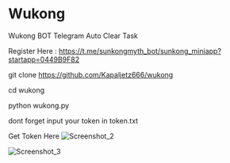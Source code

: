 # Wukong
Wukong BOT Telegram Auto Clear Task

Register Here : https://t.me/sunkongmyth_bot/sunkong_miniapp?startapp=0449B9F82

git clone https://github.com/Kapaljetz666/wukong


cd wukong



python wukong.py 

dont forget input your token in token.txt

Get Token Here ![Screenshot_2](https://github.com/user-attachments/assets/71e5004b-e2b6-4b01-bfb1-f06f9a9be6ed)


![Screenshot_3](https://github.com/user-attachments/assets/6675f9f5-c6a5-4486-8917-617bbbfb484b)
